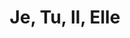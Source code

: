 ---
layout: post
title: Je, Tu, Il, Elle
director: Chantal Akerman
year: 1974
cover: /assets/images/je-tu-il-elle.jpg
imdb_id: tt0071690
---